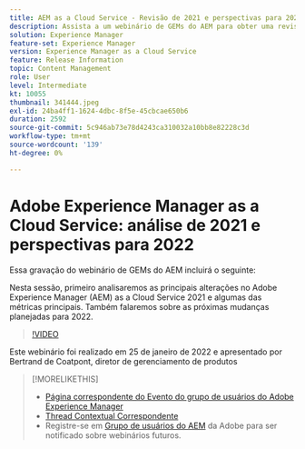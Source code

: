 ```yaml
---
title: AEM as a Cloud Service - Revisão de 2021 e perspectivas para 2022
description: Assista a um webinário de GEMs do AEM para obter uma revisão do AEM as a Cloud Service em 2021. Obtenha também uma visão geral do que está aguardando para 2022.
solution: Experience Manager
feature-set: Experience Manager
version: Experience Manager as a Cloud Service
feature: Release Information
topic: Content Management
role: User
level: Intermediate
kt: 10055
thumbnail: 341444.jpeg
exl-id: 24ba4ff1-1624-4dbc-8f5e-45cbcae650b6
duration: 2592
source-git-commit: 5c946ab73e78d4243ca310032a10bb8e82228c3d
workflow-type: tm+mt
source-wordcount: '139'
ht-degree: 0%

---
```


# Adobe Experience Manager as a Cloud Service: análise de 2021 e perspectivas para 2022

Essa gravação do webinário de GEMs do AEM incluirá o seguinte:

Nesta sessão, primeiro analisaremos as principais alterações no Adobe Experience Manager (AEM) as a Cloud Service 2021 e algumas das métricas principais. Também falaremos sobre as próximas mudanças planejadas para 2022.

>[!VIDEO](https://video.tv.adobe.com/v/341444/?quality=12&learn=on)

Este webinário foi realizado em 25 de janeiro de 2022 e apresentado por Bertrand de Coatpont, diretor de gerenciamento de produtos

>[!MORELIKETHIS]
>
>* [Página correspondente do Evento do grupo de usuários do Adobe Experience Manager](https://experienceleaguecommunities.adobe.com/t5/adobe-experience-manager-blogs/aem-gems-adobe-experience-manager-aem-as-a-cloud-service-2021/ba-p/437266)
>* [Thread Contextual Correspondente](https://adobe.ly/3rqbSOz)
>* Registre-se em [Grupo de usuários do AEM](https://aem-augs.adobe.com/) da Adobe para ser notificado sobre webinários futuros.
